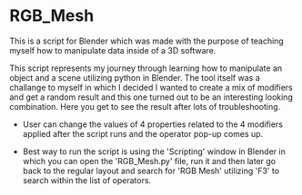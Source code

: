 # RGB_Mesh
This is a script for Blender which was made with the purpose of teaching myself how to manipulate data inside of a 3D software.

This script represents my journey through learning how to manipulate an object and a scene 
utilizing python in Blender. The tool itself was a challange to myself in which I decided
I wanted to create a mix of modifiers and get a random result and this one turned out to be an
interesting looking combination. Here you get to see the result after lots of troubleshooting.
  
- User can change the values of 4 properties related to the 4 modifiers applied after the script
runs and the operator pop-up comes up. 

- Best way to run the script is using the 'Scripting' window in Blender in which you can open the 'RGB_Mesh.py' file, run it and then later go back to the regular
layout and search for 'RGB Mesh' utilizing 'F3' to search within the list of operators.
